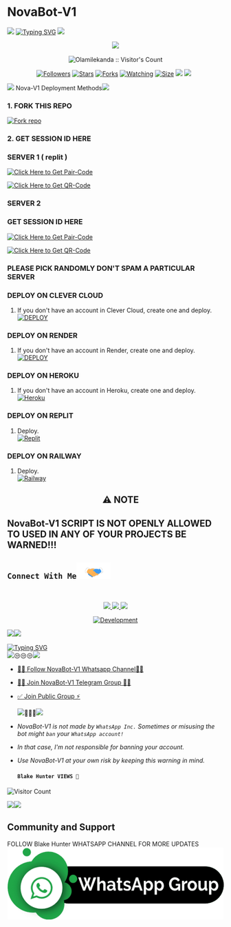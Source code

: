 # **NovaBot-V1**
<a><img src='https://i.imgur.com/LyHic3i.gif'/></a>
[![Typing SVG](https://readme-typing-svg.demolab.com?font=Fira+Code&pause=1000&width=435&lines=NOVABOT+IS+AN+INTELLIGENT+ASSISTANT;MULTI-DEVICES+WHATSAPP+BOT;RELEASE+ON+SEPTEMBER+1+2024;Blake+Hunter+Lead+Developer+and+Creator;ChatGPT+Assistant+and+Collaborator)](https://git.io/typing-svg)
<a><img src='https://i.imgur.com/LyHic3i.gif'/></a>

<p align="center">
<img src="https://i.imgur.com/yeN7wdk.jpeg"/> 
<p align="center"><img src="https://profile-counter.glitch.me/{Olamilekanda}/count.svg" alt="Olamilekanda :: Visitor's Count" /></p>
<p align="center">
<a href="https://github.com/Olamilekanda/followers"><img title="Followers" src="https://img.shields.io/github/followers/Olamilekanda?color=red&style=flat-square"></a>
<a href="https://github.com/Olamilekanda/NovaBot/stargazers/"><img title="Stars" src="https://img.shields.io/github/stars/Olamilekanda/NovaBot?color=blue&style=flat-square"></a>
<a href="https://github.com/Olamilekanda/NovaBot/network/members"><img title="Forks" src="https://img.shields.io/github/forks/Olamilekanda/NovaBot?color=red&style=flat-square"></a>
<a href="https://github.com/Olamilekanda/NovaBot/watchers"><img title="Watching" src="https://img.shields.io/github/watchers/Olamilekanda/NovaBot?label=Watchers&color=blue&style=flat-square"></a>
<a href="https://github.com/Olamilekanda/NovaBot"><img title="Size" src="https://img.shields.io/github/repo-size/Olamilekanda/NovaBot?style=flat-square&color=green"></a>
<a href="https://hits.seeyoufarm.com"><img src="https://hits.seeyoufarm.com/api/count/incr/badge.svg?url=https%3A%2F%2Fgithub.com%2FOlamilekanda%2FNovaBot-Md&count_bg=%2379C83D&title_bg=%23555555&icon=probot.svg&icon_color=%2300FF6D&title=hits&edge_flat=false"/></a>
<a href="https://github.com/Olamilekanda/NovaBot-V1/graphs/commit-activity"><img height="20" src="https://img.shields.io/badge/Maintained%3F-yes-green.svg"></a>&nbsp;&nbsp;
</p>



<p align='center'>
    </p>
<a><img src='https://i.imgur.com/LyHic3i.gif'/></a> Nova-V1 Deployment Methods<a><img src='https://i.imgur.com/LyHic3i.gif'/></a>
<p align="center">

 

### 1. FORK THIS REPO

<a href='https://github.com/Olamilekanda/NovaBot/fork' target="_blank"><img alt='Fork repo' src='https://img.shields.io/badge/Fork This Repo-black?style=for-the-badge&logo=git&logoColor=white'/></a>

### 2. GET SESSION ID HERE

### SERVER 1 ( replit ) 
 
<a href="https://replit.com/@damilaraolamil1/NovaBot-session-Generator"><img src="https://img.shields.io/badge/PAIR_CODE-blue" alt="Click Here to Get Pair-Code" width="110"></a>   

<a href="https://novabot-session-generator-mqb4.onrender.com/wasiqr"><img src="https://img.shields.io/badge/QR CODE-green" alt="Click Here to Get QR-Code" width="90"></a>

### SERVER 2 
### GET SESSION ID HERE

<a href="https://novabot-session-generator-mqb4.onrender.com/pair"><img src="https://img.shields.io/badge/PAIR CODE-red" alt="Click Here to Get Pair-Code" width="110"></a>   

<a href="https://novabot-session-generator-mqb4.onrender.com/wasiqr"><img src="https://img.shields.io/badge/QR CODE-blue" alt="Click Here to Get QR-Code" width="90"></a>
### **PLEASE PICK RANDOMLY DON'T SPAM A PARTICULAR SERVER**


### DEPLOY ON CLEVER CLOUD

1. If you don't have an account in Clever Cloud, create one and deploy.
    <br>
    <a href='https://api.clever-cloud.com/v2/sessions/signup?subscription_source=cta-home-signup' target="_blank"><img alt='DEPLOY' src='https://img.shields.io/badge/-DEPLOY-orange?style=for-the-badge&logo=clever-cloud&logoColor=white'/></a>

### DEPLOY ON RENDER

1. If you don't have an account in Render, create one and deploy.
    <br>
    <a href='https://dashboard.render.com/register' target="_blank"><img alt='DEPLOY' src='https://img.shields.io/badge/-DEPLOY-orange?style=for-the-badge&logo=clever-cloud&logoColor=white'/></a>

### DEPLOY ON HEROKU

1. If you don't have an account in Heroku, create one and deploy.
    <br>
    <a href='https://signup.heroku.com/' target="_blank"><img alt='Heroku' src='https://img.shields.io/badge/-DEPLOY-purple?style=for-the-badge&logo=heroku&logoColor=white'/></a>
    
### DEPLOY ON REPLIT
1. Deploy.
    <br>
    <a href='https://replit.com/github/Olamilekanda/NovaBot' target="_blank"><img alt='Replit' src='https://img.shields.io/badge/-Deploy-red?style=for-the-badge&logo=replit&logoColor=white'/></a>
### DEPLOY ON RAILWAY
1. Deploy.
    <br>
    <a href='https://railway.com/github/Deeceexxx/Queen_Anita-V2' target="_blank"><img alt='Railway' src='https://img.shields.io/badge/-Deploy-green?style=for-the-badge&logo=railway&logoColor=white'/></a>

    <h2 align="center"> ⚠️ NOTE  </h2>
## NovaBot-V1 SCRIPT IS NOT OPENLY ALLOWED TO USED IN ANY OF YOUR PROJECTS BE WARNED!!! 

## ```Connect With Me```<img src="https://github.com/0xAbdulKhalid/0xAbdulKhalid/raw/main/assets/mdImages/handshake.gif" width ="80"></h1> 
 <br> 
<p align="center">
<a href="https://wa.me/2348084834474"><img src="https://img.shields.io/badge/Contact Blake Hunter-25D366?style=for-the-badge&logo=whatsapp&logoColor=white" />
<a href="https://chat.whatsapp.com/JqtuNXa8wSIEzspNg4kkXK"><img src="https://img.shields.io/badge/Join Official Channel-25D366?style=for-the-badge&logo=whatsapp&logoColor=white" />
<a href="https://t.me/LAKEA1DROP"><img src="https://img.shields.io/badge/Telegram-0088cc?style=for-the-badge&logo=telegram&logoColor=white" /><br>
<p align="center">
<img alt="Development" width="250" src="https://media2.giphy.com/media/W9tBvzTXkQopi/giphy.gif?cid=6c09b952xu6syi1fyqfyc04wcfk0qvqe8fd7sop136zxfjyn&ep=v1_internal_gif_by_id&rid=giphy.gif&ct=g" /> </p>
<a><img src='https://i.imgur.com/LyHic3i.gif'/></a><a><img src='https://i.imgur.com/LyHic3i.gif'/></a>


[![Typing SVG](https://readme-typing-svg.demolab.com?font=Fira+Code&pause=1000&width=435&lines=NOVABOT+IS+AN+INTELLIGENT+ASSISTANT;MULTI-DEVICES+WHATSAPP+BOT;RELEASE+ON+SEPTEMBER+1+2024;Blake+Hunter+Lead+Developer+and+Creator;ChatGPT+Assistant+and+Collaborator)](https://git.io/typing-svg)
<br>
<a><img src='https://i.imgur.com/LyHic3i.gif'/></a>😒😒😒<a><img src='https://i.imgur.com/LyHic3i.gif'/></a>

* [🧑‍💻 Follow NovaBot-V1 Whatsapp Channel🧑‍💻](https://chat.whatsapp.com/JqtuNXa8wSIEzspNg4kkXK)

* [🧑‍💻 Join NovaBot-V1 Telegram Group 🧑‍💻](https://t.me/LAKEA1DROP)

* [✅ Join Public Group ⚡](https://chat.whatsapp.com/JqtuNXa8wSIEzspNg4kkXK)

  <a><img src='https://i.imgur.com/LyHic3i.gif'/></a>🙂🙂🙂<a><img src='https://i.imgur.com/LyHic3i.gif'/></a>


- *NovaBot-V1 is not made by `WhatsApp Inc.` Sometimes or misusing the bot might `ban` your `WhatsApp account!`*
- *In that case, I'm not responsible for banning your account.*
- *Use NovaBot-V1 at your own risk by keeping this warning in mind.*
  
  #### ```Blake Hunter VIEWS 🧚```
![Visitor Count](https://profile-counter.glitch.me/Olamilekanda/count.svg)

<a><img src='https://i.imgur.com/LyHic3i.gif'/></a><a><img src='https://i.imgur.com/LyHic3i.gif'/></a>

## Community and Support

FOLLOW Blake Hunter WHATSAPP CHANNEL FOR MORE UPDATES
[![JOIN WHATSAPP GROUP](https://raw.githubusercontent.com/Neeraj-x0/Neeraj-x0/main/photos/suddidina-join-whatsapp.png)](https://chat.whatsapp.com/JqtuNXa8wSIEzspNg4kkXK)


